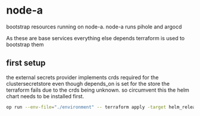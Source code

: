 # node-a

bootstrap resources running on node-a. node-a runs pihole and argocd

As these are base services everything else depends terraform is used
to bootstrap them

## first setup

the external secrets provider implements crds required for the clustersecretstore
even though depends_on is set for the store the terraform fails due to the crds being unknown.
so circumvent this the helm chart needs to be installed first.

```bash
op run --env-file="./environment" -- terraform apply -target helm_release.external_secrets
```